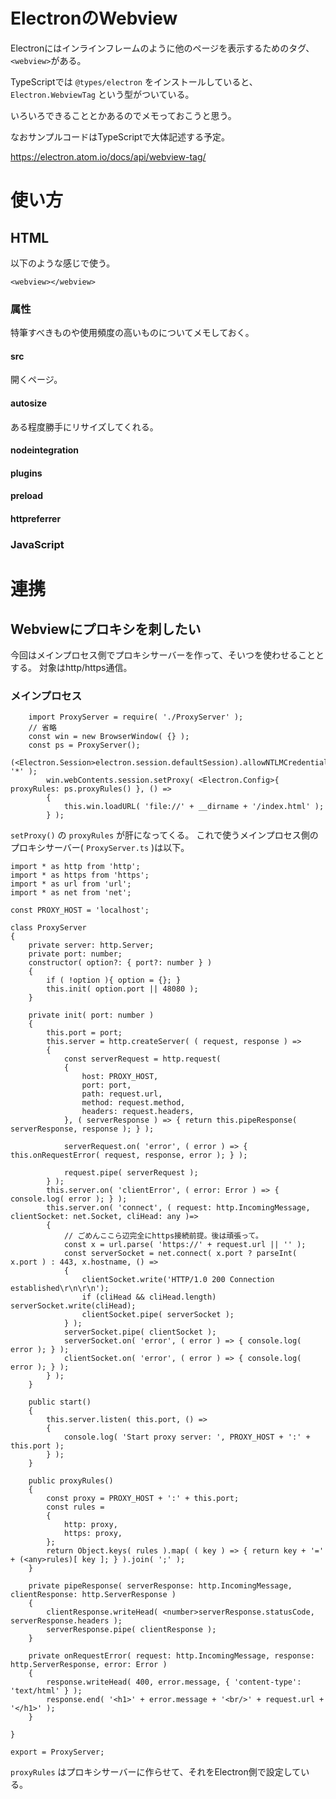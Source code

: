 # ElectronのWebview

Electronにはインラインフレームのように他のページを表示するためのタグ、`<webview>`がある。

TypeScriptでは `@types/electron` をインストールしていると、 `Electron.WebviewTag` という型がついている。

いろいろできることとかあるのでメモっておこうと思う。

なおサンプルコードはTypeScriptで大体記述する予定。

https://electron.atom.io/docs/api/webview-tag/

# 使い方

## HTML

以下のような感じで使う。

```
<webview></webview>
```

### 属性

特筆すべきものや使用頻度の高いものについてメモしておく。

#### src

開くページ。

#### autosize

ある程度勝手にリサイズしてくれる。

#### nodeintegration

#### plugins

#### preload

#### httpreferrer

### JavaScript

# 連携

## Webviewにプロキシを刺したい

今回はメインプロセス側でプロキシサーバーを作って、そいつを使わせることとする。
対象はhttp/https通信。

### メインプロセス
```
    import ProxyServer = require( './ProxyServer' );
    // 省略
    const win = new BrowserWindow( {} );
    const ps = ProxyServer();
    (<Electron.Session>electron.session.defaultSession).allowNTLMCredentialsForDomains( '*' );
		win.webContents.session.setProxy( <Electron.Config>{ proxyRules: ps.proxyRules() }, () =>
		{
			this.win.loadURL( 'file://' + __dirname + '/index.html' );
		} );
```

`setProxy()` の `proxyRules` が肝になってくる。
これで使うメインプロセス側のプロキシサーバー( `ProxyServer.ts` )は以下。

```
import * as http from 'http';
import * as https from 'https';
import * as url from 'url';
import * as net from 'net';

const PROXY_HOST = 'localhost';

class ProxyServer
{
	private server: http.Server;
	private port: number;
	constructor( option?: { port?: number } )
	{
		if ( !option ){ option = {}; }
		this.init( option.port || 48080 );
	}

	private init( port: number )
	{
		this.port = port;
		this.server = http.createServer( ( request, response ) =>
		{
			const serverRequest = http.request(
			{
				host: PROXY_HOST,
				port: port,
				path: request.url,
				method: request.method,
				headers: request.headers,
			}, ( serverResponse ) => { return this.pipeResponse( serverResponse, response ); } );

			serverRequest.on( 'error', ( error ) => { this.onRequestError( request, response, error ); } );

			request.pipe( serverRequest );
		} );
		this.server.on( 'clientError', ( error: Error ) => { console.log( error ); } );
		this.server.on( 'connect', ( request: http.IncomingMessage, clientSocket: net.Socket, cliHead: any )=>
		{
			// ごめんここら辺完全にhttps接続前提。後は頑張って。
			const x = url.parse( 'https://' + request.url || '' );
			const serverSocket = net.connect( x.port ? parseInt( x.port ) : 443, x.hostname, () =>
			{
				clientSocket.write('HTTP/1.0 200 Connection established\r\n\r\n');
				if (cliHead && cliHead.length) serverSocket.write(cliHead);
				clientSocket.pipe( serverSocket );
			} );
			serverSocket.pipe( clientSocket );
			serverSocket.on( 'error', ( error ) => { console.log( error ); } );
			clientSocket.on( 'error', ( error ) => { console.log( error ); } );
		} );
	}

	public start()
	{
		this.server.listen( this.port, () =>
		{
			console.log( 'Start proxy server: ', PROXY_HOST + ':' + this.port );
		} );
	}

	public proxyRules()
	{
		const proxy = PROXY_HOST + ':' + this.port;
		const rules =
		{
			http: proxy,
			https: proxy,
		};
		return Object.keys( rules ).map( ( key ) => { return key + '=' + (<any>rules)[ key ]; } ).join( ';' );
	}

	private pipeResponse( serverResponse: http.IncomingMessage, clientResponse: http.ServerResponse )
	{
		clientResponse.writeHead( <number>serverResponse.statusCode, serverResponse.headers );
		serverResponse.pipe( clientResponse );
	}

	private onRequestError( request: http.IncomingMessage, response: http.ServerResponse, error: Error )
	{
		response.writeHead( 400, error.message, { 'content-type': 'text/html' } );
		response.end( '<h1>' + error.message + '<br/>' + request.url + '</h1>' );
	}

}

export = ProxyServer;
```

`proxyRules` はプロキシサーバーに作らせて、それをElectron側で設定している。

